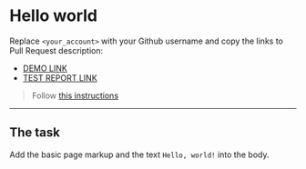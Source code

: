 # Hello world
Replace `<your_account>` with your Github username and copy the links to Pull Request description:
- [DEMO LINK](https://Victoriia-Melnyk.github.io/layout_hello-world/)
- [TEST REPORT LINK](https://Victoriia-Melnyk.github.io/layout_hello-world/report/html_report/)

> Follow [this instructions](https://mate-academy.github.io/layout_task-guideline/#how-to-solve-the-layout-tasks-on-github)
___

## The task 
Add the basic page markup and the text `Hello, world!` into the body.
